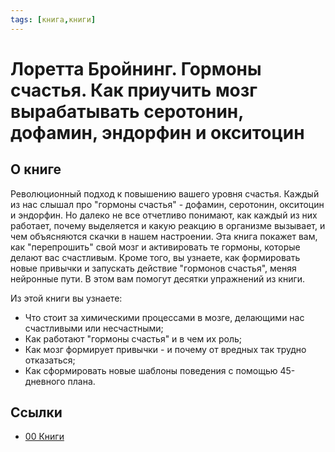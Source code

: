 ```yaml
---
tags: [книга,книги]
---
```

# Лоретта Бройнинг. Гормоны счастья. Как приучить мозг вырабатывать серотонин, дофамин, эндорфин и окситоцин

## О книге

Революционный подход к повышению вашего уровня счастья. Каждый из нас слышал про "гормоны счастья" - дофамин, серотонин, окситоцин и эндорфин. Но далеко не все отчетливо понимают, как каждый из них работает, почему выделяется и какую реакцию в организме вызывает, и чем объясняются скачки в нашем настроении. Эта книга покажет вам, как "перепрошить" свой мозг и активировать те гормоны, которые делают вас счастливым. Кроме того, вы узнаете, как формировать новые привычки и запускать действие "гормонов счастья", меняя нейронные пути. В этом вам помогут десятки упражнений из книги.

Из этой книги вы узнаете:

- Что стоит за химическими процессами в мозге, делающими нас счастливыми или несчастными;
- Как работают "гормоны счастья" и в чем их роль;
- Как мозг формирует привычки - и почему от вредных так трудно отказаться;
- Как сформировать новые шаблоны поведения с помощью 45-дневного плана.

## Ссылки

- [00 Книги](00%20%D0%9A%D0%BD%D0%B8%D0%B3%D0%B8.md)
